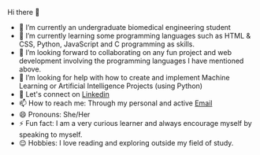  Hi there 👋


- 🔭 I’m currently an undergraduate biomedical engineering student 
- 🌱 I’m currently learning some programming languages such as HTML & CSS, Python, JavaScript and C programming as skills.
- 👯 I’m looking forward to collaborating on any fun project and web development involving the programming languages I have mentioned above.
- 🤔 I’m looking for help with how to create and implement Machine Learning or Artificial Intelligence Projects (using Python)
- 💬 Let's connect on [Linkedin](https://www.linkedin.com/in/nana-yaa-adomaa-doku-amponsah-078854235)
- 📫 How to reach me: Through my personal and active [Email](dokuamponsahnanayaaadomaa@gmail.com)
- 😄 Pronouns: She/Her
- ⚡ Fun fact: I am a very curious learner and always encourage myself by speaking to myself.
- 😌 Hobbies: I love reading and exploring outside my field of study.

